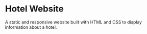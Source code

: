 # Hotel Website

A static and responsive website built with HTML and CSS to display information about a hotel.
